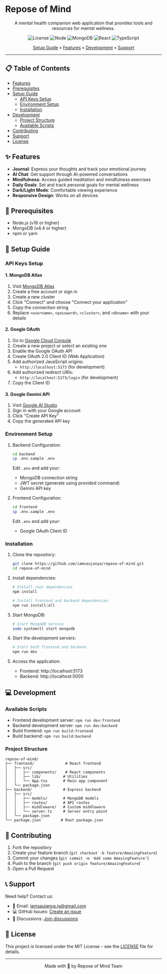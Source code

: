 # Repose of Mind

<div align="center">

A mental health companion web application that provides tools and resources for mental wellness.

![License](https://img.shields.io/badge/license-MIT-blue.svg)
![Node](https://img.shields.io/badge/node-%3E%3D16.0.0-brightgreen.svg)
![MongoDB](https://img.shields.io/badge/mongodb-%3E%3D4.4.0-green.svg)
![React](https://img.shields.io/badge/react-%5E18.2.0-blue.svg)
![TypeScript](https://img.shields.io/badge/typescript-%5E5.3.3-blue.svg)

[Setup Guide](#setup-guide) • [Features](#features) • [Development](#development) • [Support](#support)

</div>

---

## 📋 Table of Contents
- [Features](#features)
- [Prerequisites](#prerequisites)
- [Setup Guide](#setup-guide)
  - [API Keys Setup](#api-keys-setup)
  - [Environment Setup](#environment-setup)
  - [Installation](#installation)
- [Development](#development)
  - [Project Structure](#project-structure)
  - [Available Scripts](#available-scripts)
- [Contributing](#contributing)
- [Support](#support)
- [License](#license)

## ✨ Features

- **Journal**: Express your thoughts and track your emotional journey
- **AI Chat**: Get support through AI-powered conversations
- **Mindfulness**: Access guided meditation and mindfulness exercises
- **Daily Goals**: Set and track personal goals for mental wellness
- **Dark/Light Mode**: Comfortable viewing experience
- **Responsive Design**: Works on all devices

## 🔧 Prerequisites

- Node.js (v16 or higher)
- MongoDB (v4.4 or higher)
- npm or yarn

## 🚀 Setup Guide

### API Keys Setup

#### 1. MongoDB Atlas
1. Visit [MongoDB Atlas](https://www.mongodb.com/cloud/atlas)
2. Create a free account or sign in
3. Create a new cluster
4. Click "Connect" and choose "Connect your application"
5. Copy the connection string
6. Replace `<username>`, `<password>`, `<cluster>`, and `<dbname>` with your details

#### 2. Google OAuth
1. Go to [Google Cloud Console](https://console.cloud.google.com)
2. Create a new project or select an existing one
3. Enable the Google OAuth API
4. Create OAuth 2.0 Client ID (Web Application)
5. Add authorized JavaScript origins:
   - `http://localhost:5173` (for development)
6. Add authorized redirect URIs:
   - `http://localhost:5173/login` (for development)
7. Copy the Client ID

#### 3. Google Gemini API
1. Visit [Google AI Studio](https://makersuite.google.com/app/apikey)
2. Sign in with your Google account
3. Click "Create API Key"
4. Copy the generated API key

### Environment Setup

1. Backend Configuration:
   ```bash
   cd backend
   cp .env.sample .env
   ```
   Edit `.env` and add your:
   - MongoDB connection string
   - JWT secret (generate using provided command)
   - Gemini API key

2. Frontend Configuration:
   ```bash
   cd frontend
   cp .env.sample .env
   ```
   Edit `.env` and add your:
   - Google OAuth Client ID

### Installation

1. Clone the repository:
   ```bash
   git clone https://github.com/iamsaujanya/repose-of-mind.git
   cd repose-of-mind
   ```

2. Install dependencies:
   ```bash
   # Install root dependencies
   npm install

   # Install frontend and backend dependencies
   npm run install:all
   ```

3. Start MongoDB:
   ```bash
   # Start MongoDB service
   sudo systemctl start mongodb
   ```

4. Start the development servers:
   ```bash
   # Start both frontend and backend
   npm run dev
   ```

5. Access the application:
   - Frontend: http://localhost:5173
   - Backend: http://localhost:5000

## 💻 Development

### Available Scripts

- Frontend development server: `npm run dev:frontend`
- Backend development server: `npm run dev:backend`
- Build frontend: `npm run build:frontend`
- Build backend: `npm run build:backend`

### Project Structure

```
repose-of-mind/
├── frontend/              # React frontend
│   ├── src/
│   │   ├── components/    # React components
│   │   ├── lib/          # Utilities
│   │   └── App.tsx       # Main app component
│   └── package.json
├── backend/              # Express backend
│   ├── src/
│   │   ├── models/       # MongoDB models
│   │   ├── routes/       # API routes
│   │   ├── middleware/   # Custom middleware
│   │   └── server.ts     # Server entry point
│   └── package.json
└── package.json         # Root package.json
```

## 🤝 Contributing

1. Fork the repository
2. Create your feature branch (`git checkout -b feature/AmazingFeature`)
3. Commit your changes (`git commit -m 'Add some AmazingFeature'`)
4. Push to the branch (`git push origin feature/AmazingFeature`)
5. Open a Pull Request

## 📞 Support

Need help? Contact us:
- 📧 Email: iamsaujanya.ig@gmail.com
- 💻 GitHub Issues: [Create an issue](https://github.com/iamsaujanya/repose-of-mind/issues)
- 💬 Discussions: [Join discussions](https://github.com/iamsaujanya/repose-of-mind/discussions)

## 📄 License

This project is licensed under the MIT License - see the [LICENSE](LICENSE) file for details.

---

<div align="center">
Made with 💖 by Repose of Mind Team
</div>
